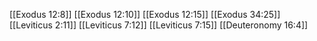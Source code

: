 [[Exodus 12:8]]
[[Exodus 12:10]]
[[Exodus 12:15]]
[[Exodus 34:25]]
[[Leviticus 2:11]]
[[Leviticus 7:12]]
[[Leviticus 7:15]]
[[Deuteronomy 16:4]]
